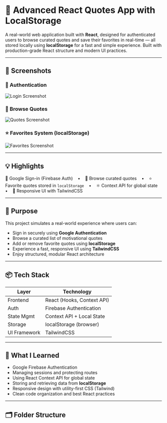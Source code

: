 # 🚀 Advanced React Quotes App with LocalStorage

A real-world web application built with **React**, designed for authenticated users to browse curated quotes and save their favorites in real-time — all stored locally using **localStorage** for a fast and simple experience. Built with production-grade React structure and modern UI practices.

---

## 📸 Screenshots

### 🔐 Authentication  
![Login Screenshot](./screenshots/login.png)

### 🧠 Browse Quotes  
![Quotes Screenshot](./screenshots/quotes.png)

### ⭐ Favorites System (localStorage)  
![Favorites Screenshot](./screenshots/favorites.png)

---

## 💡 Highlights

🔐 Google Sign-in (Firebase Auth) &nbsp;&nbsp; • &nbsp;&nbsp; 🧠 Browse curated quotes &nbsp;&nbsp; • &nbsp;&nbsp; ⭐ Favorite quotes stored in `localStorage` &nbsp;&nbsp; • &nbsp;&nbsp; ⚛️ Context API for global state &nbsp;&nbsp; • &nbsp;&nbsp; 🎨 Responsive UI with TailwindCSS

---

## 🎯 Purpose

This project simulates a real-world experience where users can:

- Sign in securely using **Google Authentication**  
- Browse a curated list of motivational quotes  
- Add or remove favorite quotes using **localStorage**  
- Experience a fast, responsive UI using **TailwindCSS**  
- Enjoy structured, modular React architecture

---

## 📦 Tech Stack

| Layer        | Technology                 |
|--------------|----------------------------|
| Frontend     | React (Hooks, Context API) |
| Auth         | Firebase Authentication    |
| State Mgmt   | Context API + Local State  |
| Storage      | localStorage (browser)     |
| UI Framework | TailwindCSS                |

---

## 🧠 What I Learned

- Google Firebase Authentication  
- Managing sessions and protecting routes  
- Using React Context API for global state  
- Storing and retrieving data from **localStorage**  
- Responsive design with utility-first CSS (Tailwind)  
- Clean code organization and best React practices

---

## 🗂️ Folder Structure

